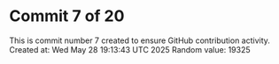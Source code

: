 # Commit 7 of 20

This is commit number 7 created to ensure GitHub contribution activity.
Created at: Wed May 28 19:13:43 UTC 2025
Random value: 19325
